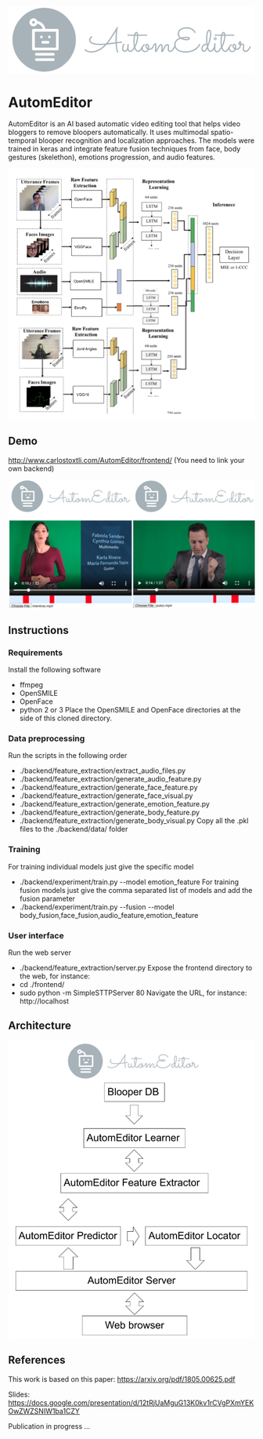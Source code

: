 ![Alt text](/frontend/img/logo.png "AutomEditor logo")

# AutomEditor
AutomEditor is an AI based automatic video editing tool that helps video bloggers to remove bloopers automatically. It uses multimodal spatio-temporal blooper recognition and localization approaches. The models were trained in keras and integrate feature fusion techniques from face, body gestures (skelethon), emotions progression, and audio features.

![Alt text](/frontend/img/img_model.png "AutomEditor diagram")

## Demo

http://www.carlostoxtli.com/AutomEditor/frontend/
(You need to link your own backend)

![Alt text](/frontend/img/screenshot.png "AutomEditor screenshot")

## Instructions

### Requirements

Install the following software
 - ffmpeg
 - OpenSMILE
 - OpenFace
 - python 2 or 3
Place the OpenSMILE and OpenFace directories at the side of this cloned directory.
 
### Data preprocessing

Run the scripts in the following order
- ./backend/feature_extraction/extract_audio_files.py
- ./backend/feature_extraction/generate_audio_feature.py
- ./backend/feature_extraction/generate_face_feature.py
- ./backend/feature_extraction/generate_face_visual.py
- ./backend/feature_extraction/generate_emotion_feature.py
- ./backend/feature_extraction/generate_body_feature.py
- ./backend/feature_extraction/generate_body_visual.py
Copy all the .pkl files to the ./backend/data/ folder

### Training

For training individual models just give the specific model
* ./backend/experiment/train.py --model emotion_feature
For training fusion models just give the comma separated list of models and add the fusion parameter
* ./backend/experiment/train.py --fusion --model body_fusion,face_fusion,audio_feature,emotion_feature

### User interface

Run the web server
* ./backend/feature_extraction/server.py
Expose the frontend directory to the web, for instance:
* cd ./frontend/
* sudo python -m SimpleSTTPServer 80
Navigate the URL, for instance: http://localhost

## Architecture

![Alt text](/frontend/img/img_diagram.png "AutomEditor Architecture")

## References

This work is based on this paper: https://arxiv.org/pdf/1805.00625.pdf

Slides: https://docs.google.com/presentation/d/12tRjUaMguG13K0kv1rCVgPXmYEKOwZWZSNIW1ba1CZY

Publication in progress ...
